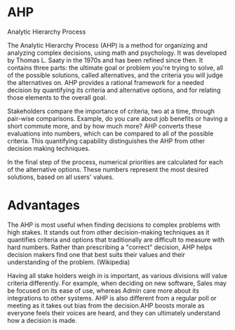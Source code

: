 # AHP

Analytic Hierarchy Process 

The Analytic Hierarchy Process (AHP) is a method for organizing and analyzing complex decisions, using math and psychology. It was developed by Thomas L. Saaty in the 1970s and has been refined since then. It contains three parts: the ultimate goal or problem you're trying to solve, all of the possible solutions, called alternatives, and the criteria you will judge the alternatives on. AHP provides a rational framework for a needed decision by quantifying its criteria and alternative options, and for relating those elements to the overall goal.

Stakeholders compare the importance of criteria, two at a time, through pair-wise comparisons. Example, do you care about job benefits or having a short commute more, and by how much more? AHP converts these evaluations into numbers, which can be compared to all of the possible criteria. This quantifying capability distinguishes the AHP from other decision making techniques.

In the final step of the process, numerical priorities are calculated for each of the alternative options. These numbers represent the most desired solutions, based on all users' values.

# Advantages 

The AHP is most useful when finding decisions to complex problems with high stakes. It stands out from other decision-making techniques as it quantifies criteria and options that traditionally are difficult to measure with hard numbers. Rather than prescribing a "correct" decision, AHP helps decision makers find one that best suits their values and their understanding of the problem. (Wikipedia)

Having all stake holders weigh in is important, as various divisions will value criteria differently. For example, when deciding on new software, Sales may be focused on its ease of use, whereas Admin care more about its integrations to other systems. AHP is also different from a regular poll or meeting as it takes out bias from the decision.AHP boosts morale as everyone feels their voices are heard, and they can ultimately understand how a decision is made.
